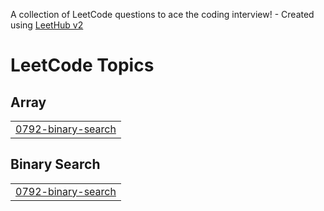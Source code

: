 A collection of LeetCode questions to ace the coding interview! - Created using [LeetHub v2](https://github.com/arunbhardwaj/LeetHub-2.0)
<!---LeetCode Topics Start-->
# LeetCode Topics
## Array
|  |
| ------- |
| [0792-binary-search](https://github.com/HarshalMakode/my-leetcode-codes/tree/master/0792-binary-search) |
## Binary Search
|  |
| ------- |
| [0792-binary-search](https://github.com/HarshalMakode/my-leetcode-codes/tree/master/0792-binary-search) |
<!---LeetCode Topics End-->
